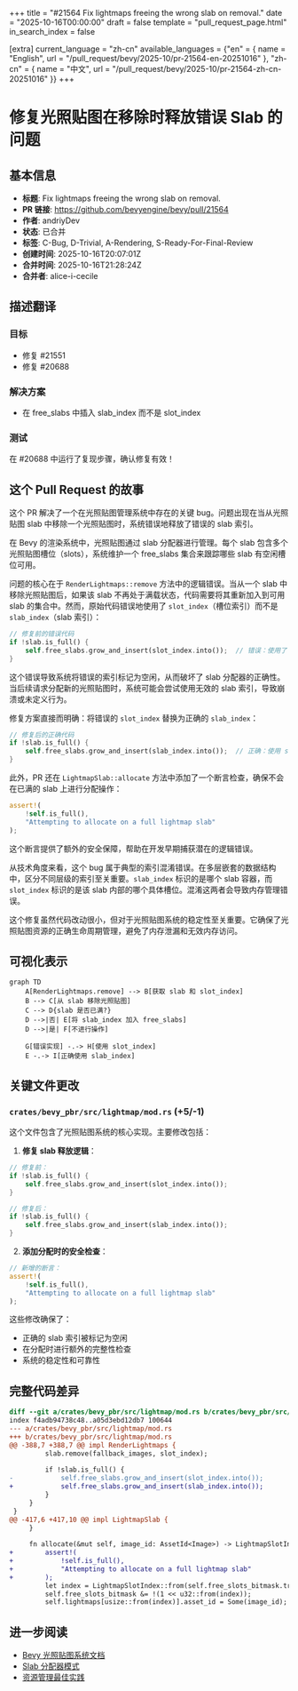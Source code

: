 +++
title = "#21564 Fix lightmaps freeing the wrong slab on removal."
date = "2025-10-16T00:00:00"
draft = false
template = "pull_request_page.html"
in_search_index = false

[extra]
current_language = "zh-cn"
available_languages = {"en" = { name = "English", url = "/pull_request/bevy/2025-10/pr-21564-en-20251016" }, "zh-cn" = { name = "中文", url = "/pull_request/bevy/2025-10/pr-21564-zh-cn-20251016" }}
+++

# 修复光照贴图在移除时释放错误 Slab 的问题

## 基本信息
- **标题**: Fix lightmaps freeing the wrong slab on removal.
- **PR 链接**: https://github.com/bevyengine/bevy/pull/21564
- **作者**: andriyDev
- **状态**: 已合并
- **标签**: C-Bug, D-Trivial, A-Rendering, S-Ready-For-Final-Review
- **创建时间**: 2025-10-16T20:07:01Z
- **合并时间**: 2025-10-16T21:28:24Z
- **合并者**: alice-i-cecile

## 描述翻译
### 目标
- 修复 #21551
- 修复 #20688

### 解决方案
- 在 free_slabs 中插入 slab_index 而不是 slot_index

### 测试
在 #20688 中运行了复现步骤，确认修复有效！

## 这个 Pull Request 的故事

这个 PR 解决了一个在光照贴图管理系统中存在的关键 bug。问题出现在当从光照贴图 slab 中移除一个光照贴图时，系统错误地释放了错误的 slab 索引。

在 Bevy 的渲染系统中，光照贴图通过 slab 分配器进行管理。每个 slab 包含多个光照贴图槽位（slots），系统维护一个 free_slabs 集合来跟踪哪些 slab 有空闲槽位可用。

问题的核心在于 `RenderLightmaps::remove` 方法中的逻辑错误。当从一个 slab 中移除光照贴图后，如果该 slab 不再处于满载状态，代码需要将其重新加入到可用 slab 的集合中。然而，原始代码错误地使用了 `slot_index`（槽位索引）而不是 `slab_index`（slab 索引）：

```rust
// 修复前的错误代码
if !slab.is_full() {
    self.free_slabs.grow_and_insert(slot_index.into());  // 错误：使用了 slot_index
}
```

这个错误导致系统将错误的索引标记为空闲，从而破坏了 slab 分配器的正确性。当后续请求分配新的光照贴图时，系统可能会尝试使用无效的 slab 索引，导致崩溃或未定义行为。

修复方案直接而明确：将错误的 `slot_index` 替换为正确的 `slab_index`：

```rust
// 修复后的正确代码
if !slab.is_full() {
    self.free_slabs.grow_and_insert(slab_index.into());  // 正确：使用 slab_index
}
```

此外，PR 还在 `LightmapSlab::allocate` 方法中添加了一个断言检查，确保不会在已满的 slab 上进行分配操作：

```rust
assert!(
    !self.is_full(),
    "Attempting to allocate on a full lightmap slab"
);
```

这个断言提供了额外的安全保障，帮助在开发早期捕获潜在的逻辑错误。

从技术角度来看，这个 bug 属于典型的索引混淆错误。在多层嵌套的数据结构中，区分不同层级的索引至关重要。`slab_index` 标识的是哪个 slab 容器，而 `slot_index` 标识的是该 slab 内部的哪个具体槽位。混淆这两者会导致内存管理错误。

这个修复虽然代码改动很小，但对于光照贴图系统的稳定性至关重要。它确保了光照贴图资源的正确生命周期管理，避免了内存泄漏和无效内存访问。

## 可视化表示

```mermaid
graph TD
    A[RenderLightmaps.remove] --> B[获取 slab 和 slot_index]
    B --> C[从 slab 移除光照贴图]
    C --> D{slab 是否已满?}
    D -->|否| E[将 slab_index 加入 free_slabs]
    D -->|是| F[不进行操作]
    
    G[错误实现] -.-> H[使用 slot_index]
    E -.-> I[正确使用 slab_index]
```

## 关键文件更改

### `crates/bevy_pbr/src/lightmap/mod.rs` (+5/-1)

这个文件包含了光照贴图系统的核心实现。主要修改包括：

1. **修复 slab 释放逻辑**：
```rust
// 修复前：
if !slab.is_full() {
    self.free_slabs.grow_and_insert(slot_index.into());
}

// 修复后：
if !slab.is_full() {
    self.free_slabs.grow_and_insert(slab_index.into());
}
```

2. **添加分配时的安全检查**：
```rust
// 新增的断言：
assert!(
    !self.is_full(),
    "Attempting to allocate on a full lightmap slab"
);
```

这些修改确保了：
- 正确的 slab 索引被标记为空闲
- 在分配时进行额外的完整性检查
- 系统的稳定性和可靠性

## 完整代码差异

```diff
diff --git a/crates/bevy_pbr/src/lightmap/mod.rs b/crates/bevy_pbr/src/lightmap/mod.rs
index f4adb94738c48..a05d3ebd12db7 100644
--- a/crates/bevy_pbr/src/lightmap/mod.rs
+++ b/crates/bevy_pbr/src/lightmap/mod.rs
@@ -388,7 +388,7 @@ impl RenderLightmaps {
         slab.remove(fallback_images, slot_index);
 
         if !slab.is_full() {
-            self.free_slabs.grow_and_insert(slot_index.into());
+            self.free_slabs.grow_and_insert(slab_index.into());
         }
     }
 }
@@ -417,6 +417,10 @@ impl LightmapSlab {
     }
 
     fn allocate(&mut self, image_id: AssetId<Image>) -> LightmapSlotIndex {
+        assert!(
+            !self.is_full(),
+            "Attempting to allocate on a full lightmap slab"
+        );
         let index = LightmapSlotIndex::from(self.free_slots_bitmask.trailing_zeros());
         self.free_slots_bitmask &= !(1 << u32::from(index));
         self.lightmaps[usize::from(index)].asset_id = Some(image_id);
```

## 进一步阅读

- [Bevy 光照贴图系统文档](https://docs.rs/bevy_pbr/latest/bevy_pbr/lightmap/index.html)
- [Slab 分配器模式](https://docs.rs/slab/latest/slab/)
- [资源管理最佳实践](https://bevy-cheatbook.github.io/programming/res.html)